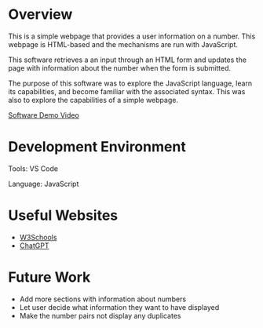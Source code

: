 # Overview

This is a simple webpage that provides a user information on a number. This webpage is HTML-based and the mechanisms are run with JavaScript. 

This software retrieves a an input through an HTML form and updates the page with information about the number when the form is submitted. 

The purpose of this software was to explore the JavaScript language, learn its capabilities, and become familiar with the associated syntax. This was also to explore the capabilities of a simple webpage. 

[Software Demo Video](https://youtu.be/z4sa49fbrWw)

# Development Environment

Tools: VS Code

Language: JavaScript

# Useful Websites

- [W3Schools](https://www.w3schools.com/js/default.asp)
- [ChatGPT](https://chatgpt.com/)

# Future Work

- Add more sections with information about numbers
- Let user decide what information they want to have displayed
- Make the number pairs not display any duplicates